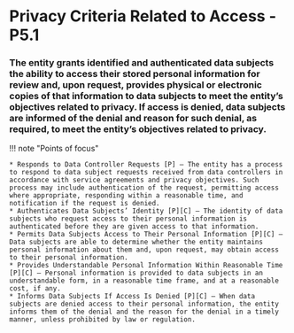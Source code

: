# Privacy Criteria Related to Access - P5.1


### The entity grants identified and authenticated data subjects the ability to access their stored personal information for review and, upon request, provides physical or electronic copies of that information to data subjects to meet the entity’s objectives related to privacy. If access is denied, data subjects are informed of the denial and reason for such denial, as required, to meet the entity’s objectives related to privacy.

!!! note "Points of focus"

    * Responds to Data Controller Requests [P] — The entity has a process to respond to data subject requests received from data controllers in accordance with service agreements and privacy objectives. Such process may include authentication of the request, permitting access where appropriate, responding within a reasonable time, and notification if the request is denied. 
    * Authenticates Data Subjects’ Identity [P][C] — The identity of data subjects who request access to their personal information is authenticated before they are given access to that information.
    * Permits Data Subjects Access to Their Personal Information [P][C] — Data subjects are able to determine whether the entity maintains personal information about them and, upon request, may obtain access to their personal information.
    * Provides Understandable Personal Information Within Reasonable Time [P][C] — Personal information is provided to data subjects in an understandable form, in a reasonable time frame, and at a reasonable cost, if any.
    * Informs Data Subjects If Access Is Denied [P][C] — When data subjects are denied access to their personal information, the entity informs them of the denial and the reason for the denial in a timely manner, unless prohibited by law or regulation.
